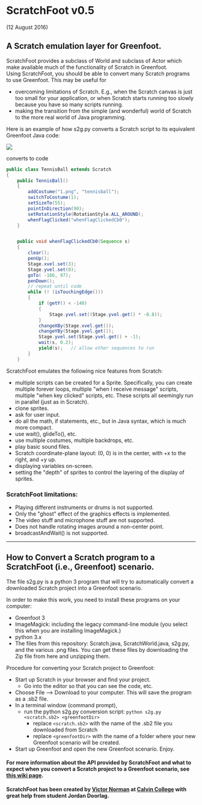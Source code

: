 # ScratchFoot v0.5 
(12 August 2016)

## A Scratch emulation layer for Greenfoot.

ScratchFoot provides a subclass of World and subclass of Actor which make available much of the functionality of Scratch in Greenfoot.  
Using ScratchFoot, you should be able to convert many Scratch programs to use Greenfoot.  This may be useful for

* overcoming limitations of Scratch.  E.g., when the Scratch canvas is just too small for your application, or when Scratch starts 
running too slowly because you have so many scripts running.
* making the transition from the simple (and wonderful) world of Scratch to the more real world of Java programming.

Here is an example of how s2g.py converts a Scratch script to its equivalent Greenfoot Java code:

![](http://i.imgur.com/atm0QcN.png)

converts to code 

```java
public class TennisBall extends Scratch
{
    public TennisBall()
    {
        addCostume("1.png", "tennisball");
        switchToCostume(1);
        setSizeTo(55);
        pointInDirection(90);
        setRotationStyle(RotationStyle.ALL_AROUND);
        whenFlagClicked("whenFlagClickedCb0");
    }


    public void whenFlagClickedCb0(Sequence s)
    {
        clear();
        penUp();
        Stage.xvel.set(3);
        Stage.yvel.set(0);
        goTo( -186, 97);
        penDown();
        // repeat until code
        while (! (isTouchingEdge()))
        {
            if (getY() < -140)
            {
                Stage.yvel.set((Stage.yvel.get() * -0.8));
            }
            changeXBy(Stage.xvel.get());
            changeYBy(Stage.yvel.get());
            Stage.yvel.set(Stage.yvel.get() + -1);
            wait(s, 0.2);
            yield(s);   // allow other sequences to run
        }
    }
```

ScratchFoot emulates the following nice features from Scratch:
* multiple scripts can be created for a Sprite.  Specifically, you can create multiple forever loops, multiple "when I receive message" scripts,
multiple "when key clicked" scripts, etc.  These scripts all seemingly run in parallel (just as in Scratch).
* clone sprites.
* ask for user input.
* do all the math, if statements, etc., but in Java syntax, which is much more compact.
* use wait(), glideTo(), etc.
* use multiple costumes, multiple backdrops, etc.
* play basic sound files.
* Scratch coordinate-plane layout: (0, 0) is in the center, with +x to the right, and +y up.
* displaying variables on-screen.
* setting the "depth" of sprites to control the layering of the display of sprites.

### ScratchFoot limitations: 
* Playing different instruments or drums is not supported.
* Only the "ghost" effect of the graphics effects is implemented.
* The video stuff and microphone stuff are not supported.
* Does not handle rotating images around a non-center point.
* broadcastAndWait() is not supported.

----------------------

## How to Convert a Scratch program to a ScratchFoot (i.e., Greenfoot) scenario.

The file s2g.py is a python 3 program that will try to automatically convert a downloaded Scratch project into a Greenfoot scenario. 

In order to make this work, you need to install these programs on your computer:

* Greenfoot 3
* ImageMagick: including the legacy command-line module (you select this when you are installing ImageMagick.)
* python 3.x
* The files from this repository: Scratch.java, ScratchWorld.java, s2g.py, and the various .png files.  You can get these files by downloading the Zip file from here and unzipping them.

Procedure for converting your Scratch project to Greenfoot:

* Start up Scratch in your browser and find your project.  
  * Go into the editor so that you can see the code, etc.
* Choose File --> Download to your computer.  This will save the program as a .sb2 file.
* In a terminal window (command prompt), 
  * run the python s2g.py conversion script:   `python s2g.py <scratch.sb2> <greenfootDir>`
    * replace `<scratch.sb2>` with the name of the .sb2 file you downloaded from Scratch
    * replace `<greenfootDir>` with the name of a folder where your new Greenfoot scenario will be created.
* Start up Greenfoot and open the new Greenfoot scenario.  Enjoy.


#### For more information about the API provided by ScratchFoot and what to expect when you convert a Scratch project to a Greenfoot scenario, see [this wiki page](https://github.com/VictorNorman/ScratchFoot/wiki/Mapping-between-Scratch-Block-and-ScratchFoot-generated-Code).



#### ScratchFoot has been created by [Victor Norman](mailto:vtn2@calvin.edu) at [Calvin College](http://www.calvin.edu) with great help from student Jordan Doorlag.

